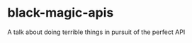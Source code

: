 black-magic-apis
================

A talk about doing terrible things in pursuit of the perfect API
